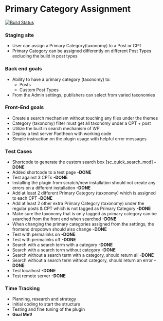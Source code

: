 # Primary Category Assignment

[![Build Status](https://travis-ci.org/carl-alberto/Primary-Category-Assignment.svg?branch=master)](https://travis-ci.org/carl-alberto/Primary-Category-Assignment)

### Staging site

* User can assign a Primary Category(taxonomy) to a Post or CPT
* Primary Category can be assigned differently on different Post Types excluding the build in post types

### Back end goals

* Ability to have a primary category (taxonomy) to:
    * Posts
    * Custom Post Types
* From the Admin settings, publishers can select from varied taxonomies

### Front-End goals

* Create a search mechanism without touching any files under the themes
* Category (taxonomy) filter must get all taxonomy under a CPT + post
* Utilize the built in search mechanism of WP
* Deploy a test server Pantheon with working code
* Simple instruction on the plugin usage with helpful error messages

### Test Cases

* Shortcode to generate the custom search box [sc_quick_search_mod] **-DONE**
* Added shortcode to a test page **-DONE**
* Test against 3 CPTs **-DONE**
* Installing the plugin from scratch/new installation  should not create any errors on a different installation **-DONE**
* Add at least 2 different Primary Category (taxonomy) which is assigned to each CPT **-DONE**
* Add at least 2 other extra Primary Category (taxonomy) under the regular posts & CPT which is not tagged as Primary Category **-DONE**
* Make sure the taxonomy that is only tagged as primary category can be searched from the front end when searched **-DONE**
* When changing the primary categories assigned from the settings, the frontend dropdown should also change **-DONE**
* Test with permalinks on **-DONE**
* Test with permalinks off **-DONE**
* Search with a search term with a category **-DONE**
* Search with a search term without category **-DONE**
* Search without a search term with a category, should return all **-DONE**
* Search without a search term without category, should return an error **-DONE**
* Test localhost **-DONE**
* Test remote server **-DONE**

### Time Tracking

* Planning, research and strategy
* Initial coding to start the structure
* Testing and fine tuning of the plugin
* **Goal Met!**
